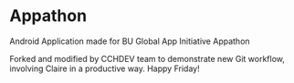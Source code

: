 # Appathon

Android Application made for BU Global App Initiative Appathon

Forked and modified by CCHDEV team to demonstrate new Git workflow, involving Claire in a productive way. Happy Friday!

